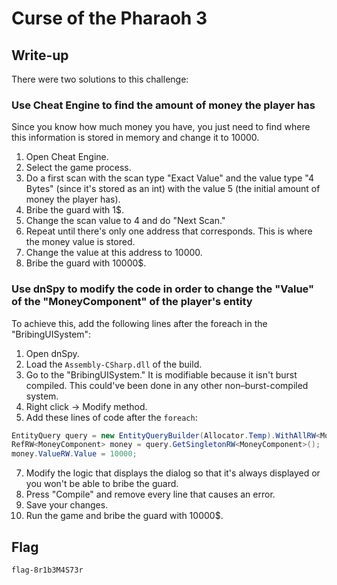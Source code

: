 # Curse of the Pharaoh 3

## Write-up

There were two solutions to this challenge:

### Use Cheat Engine to find the amount of money the player has

Since you know how much money you have, you just need to find where this information is stored in memory and change it to 10000.

1. Open Cheat Engine.
2. Select the game process.
3. Do a first scan with the scan type "Exact Value" and the value type "4 Bytes" (since it's stored as an int) with the value 5 (the initial amount of money the player has).
4. Bribe the guard with 1$.
5. Change the scan value to 4 and do "Next Scan."
6. Repeat until there's only one address that corresponds. This is where the money value is stored.
7. Change the value at this address to 10000.
8. Bribe the guard with 10000$.

### Use dnSpy to modify the code in order to change the "Value" of the "MoneyComponent" of the player's entity

To achieve this, add the following lines after the foreach in the "BribingUISystem":

1. Open dnSpy.
2. Load the `Assembly-CSharp.dll` of the build.
3. Go to the "BribingUISystem." It is modifiable because it isn't burst compiled. This could've been done in any other non–burst-compiled system.
4. Right click → Modify method.
5. Add these lines of code after the `foreach`:

```c#
EntityQuery query = new EntityQueryBuilder(Allocator.Temp).WithAllRW<MoneyComponent>().WithAll<PlayerTag>().Build(EntityManager);
RefRW<MoneyComponent> money = query.GetSingletonRW<MoneyComponent>();
money.ValueRW.Value = 10000;
```

7. Modify the logic that displays the dialog so that it's always displayed or you won't be able to bribe the guard.
6. Press "Compile" and remove every line that causes an error.
7. Save your changes.
8. Run the game and bribe the guard with 10000$.

## Flag

`flag-8r1b3M4S73r`
